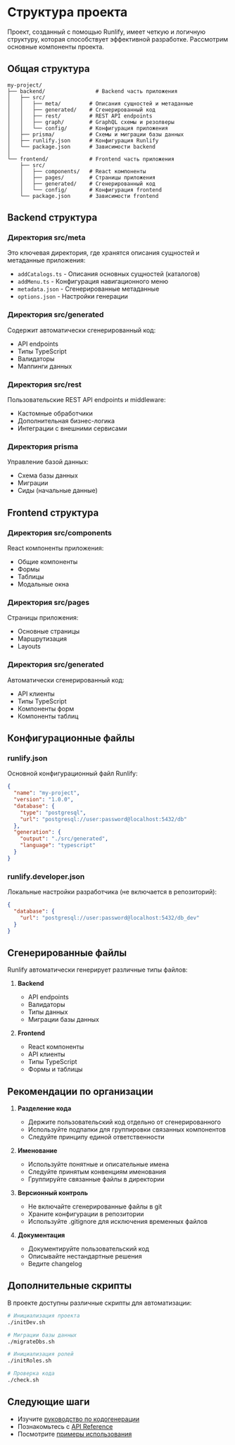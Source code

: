 # Структура проекта

Проект, созданный с помощью Runlify, имеет четкую и логичную структуру, которая способствует эффективной разработке. Рассмотрим основные компоненты проекта.

## Общая структура

```
my-project/
├── backend/                # Backend часть приложения
│   ├── src/
│   │   ├── meta/         # Описания сущностей и метаданные
│   │   ├── generated/    # Сгенерированный код
│   │   ├── rest/         # REST API endpoints
│   │   ├── graph/        # GraphQL схемы и резолверы
│   │   └── config/       # Конфигурация приложения
│   ├── prisma/           # Схемы и миграции базы данных
│   ├── runlify.json      # Конфигурация Runlify
│   └── package.json      # Зависимости backend
│
└── frontend/             # Frontend часть приложения
    ├── src/
    │   ├── components/   # React компоненты
    │   ├── pages/        # Страницы приложения
    │   ├── generated/    # Сгенерированный код
    │   └── config/       # Конфигурация frontend
    └── package.json      # Зависимости frontend
```

## Backend структура

### Директория src/meta

Это ключевая директория, где хранятся описания сущностей и метаданные приложения:

- `addCatalogs.ts` - Описания основных сущностей (каталогов)
- `addMenu.ts` - Конфигурация навигационного меню
- `metadata.json` - Сгенерированные метаданные
- `options.json` - Настройки генерации

### Директория src/generated

Содержит автоматически сгенерированный код:

- API endpoints
- Типы TypeScript
- Валидаторы
- Маппинги данных

### Директория src/rest

Пользовательские REST API endpoints и middleware:

- Кастомные обработчики
- Дополнительная бизнес-логика
- Интеграции с внешними сервисами

### Директория prisma

Управление базой данных:

- Схема базы данных
- Миграции
- Сиды (начальные данные)

## Frontend структура

### Директория src/components

React компоненты приложения:

- Общие компоненты
- Формы
- Таблицы
- Модальные окна

### Директория src/pages

Страницы приложения:

- Основные страницы
- Маршрутизация
- Layouts

### Директория src/generated

Автоматически сгенерированный код:

- API клиенты
- Типы TypeScript
- Компоненты форм
- Компоненты таблиц

## Конфигурационные файлы

### runlify.json

Основной конфигурационный файл Runlify:

```json
{
  "name": "my-project",
  "version": "1.0.0",
  "database": {
    "type": "postgresql",
    "url": "postgresql://user:password@localhost:5432/db"
  },
  "generation": {
    "output": "./src/generated",
    "language": "typescript"
  }
}
```

### runlify.developer.json

Локальные настройки разработчика (не включается в репозиторий):

```json
{
  "database": {
    "url": "postgresql://user:password@localhost:5432/db_dev"
  }
}
```

## Сгенерированные файлы

Runlify автоматически генерирует различные типы файлов:

1. **Backend**
   - API endpoints
   - Валидаторы
   - Типы данных
   - Миграции базы данных

2. **Frontend**
   - React компоненты
   - API клиенты
   - Типы TypeScript
   - Формы и таблицы

## Рекомендации по организации

1. **Разделение кода**
   - Держите пользовательский код отдельно от сгенерированного
   - Используйте подпапки для группировки связанных компонентов
   - Следуйте принципу единой ответственности

2. **Именование**
   - Используйте понятные и описательные имена
   - Следуйте принятым конвенциям именования
   - Группируйте связанные файлы в директории

3. **Версионный контроль**
   - Не включайте сгенерированные файлы в git
   - Храните конфигурации в репозитории
   - Используйте .gitignore для исключения временных файлов

4. **Документация**
   - Документируйте пользовательский код
   - Описывайте нестандартные решения
   - Ведите changelog

## Дополнительные скрипты

В проекте доступны различные скрипты для автоматизации:

```bash
# Инициализация проекта
./initDev.sh

# Миграции базы данных
./migrateDbs.sh

# Инициализация ролей
./initRoles.sh

# Проверка кода
./check.sh
```

## Следующие шаги

- Изучите [руководство по кодогенерации](./05-code-generation-guide.md)
- Познакомьтесь с [API Reference](./06-api-reference.md)
- Посмотрите [примеры использования](./07-examples.md) 